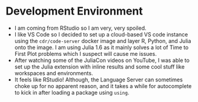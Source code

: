 # Development Environment 

* I am coming from RStudio so I am very, very spoiled. 
* I like VS Code so I decided to set up a cloud-based VS code instance using 
  the `cdr/code-server` docker image and layer R, Python, and Julia onto the 
  image. I am using Julia 1.6 as it mainly solves a lot of Time to First 
  Plot problems which I suspect will cause me issues. 
* After watching some of the JuliaCon videos on YouTube, I was able to set up
  the Julia extension with inline results and some cool stuff like workspaces
  and environments. 
* It feels like RStudio! Although, the Language Server can 
  sometimes choke up for no apparent reason, and it takes a while for 
  autocomplete to kick in after loading a package using `using`.